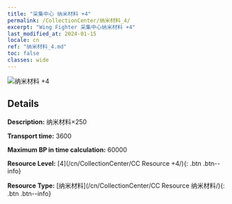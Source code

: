 ```yaml
---
title: "采集中心 纳米材料 +4"
permalink: /CollectionCenter/纳米材料_4/
excerpt: "Wing Fighter 采集中心纳米材料 +4"
last_modified_at: 2024-01-15
locale: cn
ref: "纳米材料_4.md"
toc: false
classes: wide
---
```



![纳米材料 +4](/images/cc/CC_纳米材料_4.png)

## Details

  **Description:** 纳米材料×250

  **Transport time:** 3600

  **Maximum BP in time calculation:** 60000

  **Resource Level:** [4](/cn/CollectionCenter/CC Resource +4/){: .btn .btn--info}

  **Resource Type:** [纳米材料](/cn/CollectionCenter/CC Resource 纳米材料/){: .btn .btn--info}


